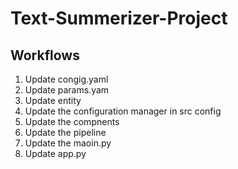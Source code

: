 # Text-Summerizer-Project

## Workflows

1. Update congig.yaml
2. Update params.yam
3. Update entity
4. Update the configuration manager in src config
5. Update the compnents
6. Update the pipeline
7. Update the maoin.py
8. Update app.py
